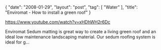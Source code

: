 {
   "date": "2008-01-29",
   "layout": "post",
   "tag": [
      "Water"
   ],
   "title": "Enviromat - How to install a green roof"
}

https://www.youtube.com/watch?v=xHDhWH2r6Dc  

Enviromat Sedum matting is great way to create a living green roof and an ideal low maintenance landscaping material. Our sedum roofing system is ideal for g...